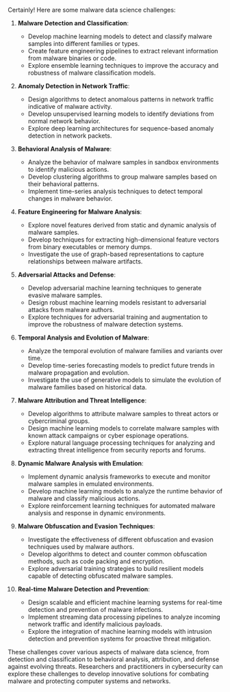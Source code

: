 Certainly! Here are some malware data science challenges:

1. **Malware Detection and Classification**:
   - Develop machine learning models to detect and classify malware samples into different families or types.
   - Create feature engineering pipelines to extract relevant information from malware binaries or code.
   - Explore ensemble learning techniques to improve the accuracy and robustness of malware classification models.

2. **Anomaly Detection in Network Traffic**:
   - Design algorithms to detect anomalous patterns in network traffic indicative of malware activity.
   - Develop unsupervised learning models to identify deviations from normal network behavior.
   - Explore deep learning architectures for sequence-based anomaly detection in network packets.

3. **Behavioral Analysis of Malware**:
   - Analyze the behavior of malware samples in sandbox environments to identify malicious actions.
   - Develop clustering algorithms to group malware samples based on their behavioral patterns.
   - Implement time-series analysis techniques to detect temporal changes in malware behavior.

4. **Feature Engineering for Malware Analysis**:
   - Explore novel features derived from static and dynamic analysis of malware samples.
   - Develop techniques for extracting high-dimensional feature vectors from binary executables or memory dumps.
   - Investigate the use of graph-based representations to capture relationships between malware artifacts.

5. **Adversarial Attacks and Defense**:
   - Develop adversarial machine learning techniques to generate evasive malware samples.
   - Design robust machine learning models resistant to adversarial attacks from malware authors.
   - Explore techniques for adversarial training and augmentation to improve the robustness of malware detection systems.

6. **Temporal Analysis and Evolution of Malware**:
   - Analyze the temporal evolution of malware families and variants over time.
   - Develop time-series forecasting models to predict future trends in malware propagation and evolution.
   - Investigate the use of generative models to simulate the evolution of malware families based on historical data.

7. **Malware Attribution and Threat Intelligence**:
   - Develop algorithms to attribute malware samples to threat actors or cybercriminal groups.
   - Design machine learning models to correlate malware samples with known attack campaigns or cyber espionage operations.
   - Explore natural language processing techniques for analyzing and extracting threat intelligence from security reports and forums.

8. **Dynamic Malware Analysis with Emulation**:
   - Implement dynamic analysis frameworks to execute and monitor malware samples in emulated environments.
   - Develop machine learning models to analyze the runtime behavior of malware and classify malicious actions.
   - Explore reinforcement learning techniques for automated malware analysis and response in dynamic environments.

9. **Malware Obfuscation and Evasion Techniques**:
   - Investigate the effectiveness of different obfuscation and evasion techniques used by malware authors.
   - Develop algorithms to detect and counter common obfuscation methods, such as code packing and encryption.
   - Explore adversarial training strategies to build resilient models capable of detecting obfuscated malware samples.

10. **Real-time Malware Detection and Prevention**:
    - Design scalable and efficient machine learning systems for real-time detection and prevention of malware infections.
    - Implement streaming data processing pipelines to analyze incoming network traffic and identify malicious payloads.
    - Explore the integration of machine learning models with intrusion detection and prevention systems for proactive threat mitigation.

These challenges cover various aspects of malware data science, from detection and classification to behavioral analysis, attribution, and defense against evolving threats. Researchers and practitioners in cybersecurity can explore these challenges to develop innovative solutions for combating malware and protecting computer systems and networks.